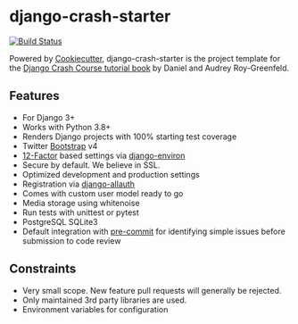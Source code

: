 django-crash-starter
====================

[![Build Status](https://travis-ci.com/roygreenfeld/django-crash-starter.svg?branch=master)](https://travis-ci.com/roygreenfeld/django-crash-starter)



Powered by [Cookiecutter](https://github.com/cookiecutter/cookiecutter), django-crash-starter is the project template
for the [Django Crash Course tutorial book](https://www.roygreenfeld.com/products/django-crash-course) by Daniel and Audrey Roy-Greenfeld.

Features
--------

-   For Django 3+
-   Works with Python 3.8+
-   Renders Django projects with 100% starting test coverage
-   Twitter [Bootstrap](https://github.com/twbs/bootstrap) v4
-   [12-Factor](http://12factor.net/) based settings via
    [django-environ](https://github.com/joke2k/django-environ)
-   Secure by default. We believe in SSL.
-   Optimized development and production settings
-   Registration via
    [django-allauth](https://github.com/pennersr/django-allauth)
-   Comes with custom user model ready to go
-   Media storage using whitenoise
-   Run tests with unittest or pytest
-   PostgreSQL SQLite3
-   Default integration with
    [pre-commit](https://github.com/pre-commit/pre-commit) for
    identifying simple issues before submission to code review

Constraints
-----------

- Very small scope. New feature pull requests will generally be rejected.
- Only maintained 3rd party libraries are used.
- Environment variables for configuration
